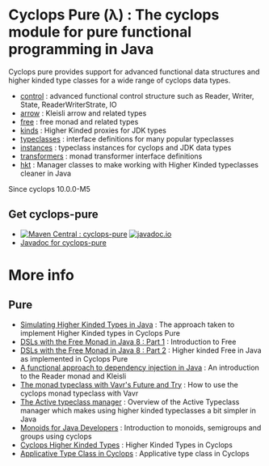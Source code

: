 # Cyclops Pure (λ) : The cyclops module for pure functional programming in Java

Cyclops pure provides support for advanced functional data structures and higher kinded type classes for a wide range of cyclops data types.

* [control](https://github.com/aol/cyclops-react/tree/master/cyclops-pure/src/main/java/cyclops/control) : advanced functional control structure such as
            Reader, Writer, State, ReaderWriterStrate, IO
* [arrow](https://github.com/aol/cyclops-react/tree/master/cyclops-pure/src/main/java/cyclops/arrow) : Kleisli arrow and related types
* [free](https://github.com/aol/cyclops-react/tree/master/cyclops-pure/src/main/java/cyclops/free) : free monad and related types
* [kinds](https://github.com/aol/cyclops-react/tree/master/cyclops-pure/src/main/java/cyclops/kinds) : Higher Kinded proxies for JDK types
* [typeclasses](https://github.com/aol/cyclops-react/tree/master/cyclops-pure/src/main/java/cyclops/typeclasses) :  interface definitions for many popular typeclasses
* [instances](https://github.com/aol/cyclops-react/tree/master/cyclops-pure/src/main/java/cyclops/instances) : typeclass instances for cyclops and JDK data types
* [transformers](https://github.com/aol/cyclops-react/tree/master/cyclops-pure/src/main/java/cyclops/transformers) : monad transformer interface definitions
* [hkt](https://github.com/aol/cyclops-react/tree/master/cyclops-pure/src/main/java/cyclops/hkt) : Manager classes to make working with Higher Kinded typeclasses cleaner in Java

Since cyclops 10.0.0-M5

## Get cyclops-pure


* [![Maven Central : cyclops-pure](https://maven-badges.herokuapp.com/maven-central/com.oath.cyclops/cyclops-pure/badge.svg)](https://maven-badges.herokuapp.com/maven-central/com.oath.cyclops/cyclops-pure)   [![javadoc.io](https://javadocio-badges.herokuapp.com/com.oath.cyclops/cyclops-pure/badge.svg)](https://javadocio-badges.herokuapp.com/com.oath.cyclops/cyclops-pure)
* [Javadoc for cyclops-pure](http://www.javadoc.io/doc/com.oath.cyclops/cyclops-pure)

# More info

## <a name="pure">Pure

* [Simulating Higher Kinded Types in Java](https://medium.com/@johnmcclean/simulating-higher-kinded-types-in-java-b52a18b72c74) : The approach taken to implement Higher Kinded types in Cyclops Pure
* [DSLs with the Free Monad in Java 8 : Part 1](https://medium.com/modernnerd-code/dsls-with-the-free-monad-in-java-8-part-i-701408e874f8) : Introduction to Free
* [DSLs with the Free Monad in Java 8 : Part 2](https://medium.com/@johnmcclean/dsls-with-the-free-monad-in-java-8-part-ii-f0010f012ae1) : Higher kinded Free in Java as implemented in Cyclops Pure
* [A functional approach to dependency injection in Java](https://hackernoon.com/superkleisliisfantasticframeworksareatrocious-a-functional-approach-to-dependency-injection-in-e7bc8c4993fa) : An introduction to the Reader monad and Kleisli
* [The monad typeclass with Vavr's Future and Try](https://medium.com/@johnmcclean/cyclops-java-the-monad-typeclass-with-vavrs-future-and-try-2732b002c1cd) : How to use the cyclops monad typeclass with Vavr
* [The Active typeclass manager](https://medium.com/@johnmcclean/cyclops-java-the-active-typeclass-manager-c46daa82aea4) : Overview of the Active Typeclass manager which makes using higher kinded typeclasses a bit simpler in Java
* [Monoids for Java Developers](https://medium.com/@johnmcclean/monoids-for-java-developers-98e2ba94f708) : Introduction to monoids, semigroups and groups using cyclops
* [Cyclops Higher Kinded Types](https://github.com/aol/cyclops/wiki/Higher-Kinded-Types) : Higher Kinded Types in Cyclops
* [Applicative Type Class in Cyclops](https://github.com/aol/cyclops/wiki/Type-Classes-:-Applicative) : Applicative type class in Cyclops
